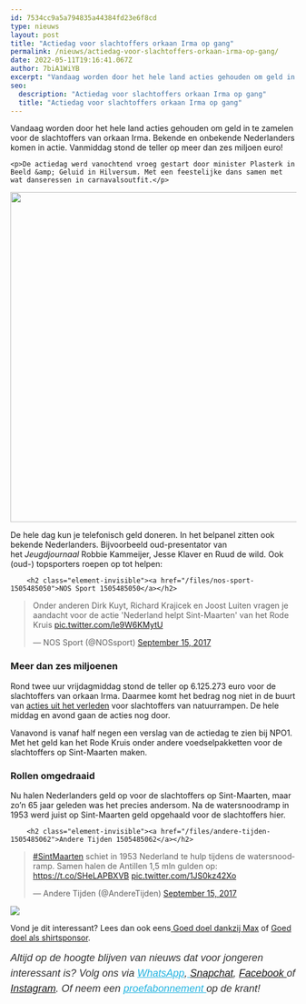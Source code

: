 ```yaml
---
id: 7534cc9a5a794835a44384fd23e6f8cd
type: nieuws
layout: post
title: "Actiedag voor slachtoffers orkaan Irma op gang"
permalink: /nieuws/actiedag-voor-slachtoffers-orkaan-irma-op-gang/
date: 2022-05-11T19:16:41.067Z
author: 7biA1WiYB
excerpt: "Vandaag worden door het hele land acties gehouden om geld in te zamelen voor de slachtoffers van orkaan Irma. Bekende en onbekende Nederlanders komen in actie. Vanmiddag stond de teller op meer dan zes miljoen euro!  "
seo:
  description: "Actiedag voor slachtoffers orkaan Irma op gang"
  title: "Actiedag voor slachtoffers orkaan Irma op gang"
---
```

Vandaag worden door het hele land acties gehouden om geld in te zamelen voor de slachtoffers van orkaan Irma. Bekende en onbekende Nederlanders komen in actie. Vanmiddag stond de teller op meer dan zes miljoen euro!  

    <p>De actiedag werd vanochtend vroeg gestart door minister Plasterk in Beeld &amp; Geluid in Hilversum. Met een feestelijke dans samen met wat danseressen in carnavalsoutfit.</p>
<p><div class="media media-element-container media-default"><div id="file-419068" class="file file-image file-image-jpeg">

        
  
  <div class="content">
    <img title="Foto: ANP" height="2047" width="3000" style="width: 850px; height: 580px;" class="media-element file-default" data-delta="1" src="https://7dagen.netlify.app/sites/default/files/Actie%20Giro%205125%20CarnavalANP-53229070.jpg" alt="">  </div>

  
</div>
</div>
<p>De hele dag kun je telefonisch geld doneren. In het belpanel zitten ook bekende Nederlanders. Bijvoorbeeld oud-presentator van het <em>Jeugdjournaal</em> Robbie Kammeijer, Jesse Klaver en Ruud de wild. Ook (oud-) topsporters roepen op tot helpen:</p>
<p><div class="media media-element-container media-default"><div id="file-419065" class="file file-document file-text-oembed">

        <h2 class="element-invisible"><a href="/files/nos-sport-1505485050">NOS Sport 1505485050</a></h2>
    
  
  <div class="content">
    
<blockquote class="twitter-tweet" data-width="550"><p lang="nl" dir="ltr">Onder anderen Dirk Kuyt, Richard Krajicek en Joost Luiten vragen je aandacht voor de actie &#39;Nederland helpt Sint-Maarten&#39; van het Rode Kruis <a href="https://t.co/Ie9W6KMytU">pic.twitter.com/Ie9W6KMytU</a></p>&mdash; NOS Sport (@NOSsport) <a href="https://twitter.com/NOSsport/status/908672648347095040?ref_src=twsrc%5Etfw">September 15, 2017</a></blockquote>
<script async="" src="https://platform.twitter.com/widgets.js" charset="utf-8"></script>
  </div>

  
</div>
</div>
<h3>Meer dan zes miljoenen</h3>
<p>Rond twee uur vrijdagmiddag stond de teller op 6.125.273 euro voor de slachtoffers van orkaan Irma. Daarmee komt het bedrag nog niet in de buurt van <a href="https://7dagen.netlify.app/nieuws/voor-deze-rampen-werd-eerder-actie-gevoerd" target="_blank">acties uit het verleden</a> voor slachtoffers van natuurrampen. De hele middag en avond gaan de acties nog door.</p>
<p>Vanavond is vanaf half negen een verslag van de actiedag te zien bij NPO1. Met het geld kan het Rode Kruis onder andere voedselpakketten voor de slachtoffers op Sint-Maarten maken.</p>
<h3>Rollen omgedraaid</h3>
<p>Nu halen Nederlanders geld op voor de slachtoffers op Sint-Maarten, maar zo’n 65 jaar geleden was het precies andersom. Na de watersnoodramp in 1953 werd juist op Sint-Maarten geld opgehaald voor de slachtoffers hier.</p>
<p><div class="media media-element-container media-default"><div id="file-419066" class="file file-document file-text-oembed">

        <h2 class="element-invisible"><a href="/files/andere-tijden-1505485062">Andere Tijden 1505485062</a></h2>
    
  
  <div class="content">
    
<blockquote class="twitter-tweet" data-width="550"><p lang="nl" dir="ltr"><a href="https://twitter.com/hashtag/SintMaarten?src=hash&amp;ref_src=twsrc%5Etfw">#SintMaarten</a> schiet in 1953 Nederland te hulp tijdens de watersnoodramp. Samen halen de Antillen 1,5 mln gulden op: <a href="https://t.co/SHeLAPBXVB">https://t.co/SHeLAPBXVB</a> <a href="https://t.co/1JS0kz42Xo">pic.twitter.com/1JS0kz42Xo</a></p>&mdash; Andere Tijden (@AndereTijden) <a href="https://twitter.com/AndereTijden/status/908690661834153991?ref_src=twsrc%5Etfw">September 15, 2017</a></blockquote>
<script async="" src="https://platform.twitter.com/widgets.js" charset="utf-8"></script>
  </div>

  
</div>
</div>
<div class="kader">
<p><img class="kaderafbeelding" src="https://7dagen.netlify.app/sites/default/files/ff.png"></p>
<p>Vond je dit interessant? Lees dan ook eens<a href="https://7dagen.netlify.app/lifestyle/fenna-17-van-hoefwijzer-over-het-succes-van-paardentubers" target="_blank"> </a><a href="https://7dagen.netlify.app/nieuws/goed-doel-dankzij-max">Goed doel dankzij Max</a> of <a href="https://7dagen.netlify.app/nieuws/goed-doel-als-shirtsponsor">Goed doel als shirtsponsor</a>.</p>
<p><em style="box-sizing: inherit; color: rgb(51, 51, 51); font-family: &quot;PT Sans&quot;, sans-serif; font-size: 18px; line-height: 27px;">Altijd op de hoogte blijven van nieuws dat voor jongeren interessant is? Volg ons via </em><em style="box-sizing: inherit; color: rgb(34, 179, 224); transition: color 0.3s ease; font-family: &quot;PT Sans&quot;, sans-serif; font-size: 18px; line-height: 27px;"><a href="https://7dagen.netlify.app/whatsapp" style="box-sizing: inherit; color: rgb(34, 179, 224); transition: color 0.3s ease; font-family: &quot;PT Sans&quot;, sans-serif; font-size: 18px; line-height: 27px;">WhatsApp</a></em><em style="box-sizing: inherit; color: rgb(51, 51, 51); font-family: &quot;PT Sans&quot;, sans-serif; font-size: 18px; line-height: 27px;">,</em><em style="box-sizing: inherit; color: rgb(34, 179, 224); transition: color 0.3s ease; font-family: &quot;PT Sans&quot;, sans-serif; font-size: 18px; line-height: 27px;"><a href="https://7dagen.netlify.app/whatsapp" style="box-sizing: inherit; color: rgb(34, 179, 224); transition: color 0.3s ease; font-family: &quot;PT Sans&quot;, sans-serif; font-size: 18px; line-height: 27px;"> </a></em><em style="box-sizing: inherit; color: rgb(51, 51, 51); font-family: &quot;PT Sans&quot;, sans-serif; font-size: 18px; line-height: 27px;"><a href="https://www.snapchat.com/add/sevendaysnl">Snapchat</a>, <a href="https://www.facebook.com/7Daysnl?ref=bookmarks">Facebook </a>of <a href="https://instagram.com/7DAysnl/">Instagram</a>. Of </em><em style="box-sizing: inherit; color: rgb(51, 51, 51); font-family: &quot;PT Sans&quot;, sans-serif; font-size: 18px; line-height: 27px;">neem een </em><a href="https://abonneren.sevendays.nl/abonneren/abonnementen/ae/artikel" style="box-sizing: inherit; color: rgb(34, 179, 224); transition: color 0.3s ease; font-family: &quot;PT Sans&quot;, sans-serif; font-size: 18px; line-height: 27px;"><em style="box-sizing: inherit;">proefabonnement </em></a><em style="box-sizing: inherit; color: rgb(51, 51, 51); font-family: &quot;PT Sans&quot;, sans-serif; font-size: 18px; line-height: 27px;">op de krant!</em></p>
</div>
  
